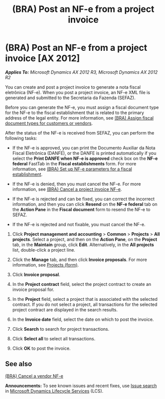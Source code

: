 ﻿---
title: (BRA) Post an NF-e from a project invoice
TOCTitle: (BRA) Post an NF-e from a project invoice
ms:assetid: 21d77e19-7018-4411-a904-607a2605bd44
ms:mtpsurl: https://technet.microsoft.com/en-us/library/JJ933501(v=AX.60)
ms:contentKeyID: 50935114
ms.date: 04/18/2014
mtps_version: v=AX.60
f1_keywords:
- BRA
- Brazil
- Post electronic fiscal document
- Post NF-e
---

# (BRA) Post an NF-e from a project invoice [AX 2012]


_**Applies To:** Microsoft Dynamics AX 2012 R3, Microsoft Dynamics AX 2012 R2_

You can create and post a project invoice to generate a nota fiscal eletrônica (NF-e). When you post a project invoice, an NF-e XML file is generated and submitted to the Secretaria da Fazenda (SEFAZ).

Before you can generate the NF-e, you must assign a fiscal document type for the NF-e to the fiscal establishment that is related to the primary address of the legal entity. For more information, see [(BRA) Assign fiscal document types for customers or vendors](bra-assign-fiscal-document-types-for-customers-or-vendors.md).

After the status of the NF-e is received from SEFAZ, you can perform the following tasks:

  - If the NF-e is approved, you can print the Documento Auxiliar da Nota Fiscal Eletrônica (DANFE), or the DANFE is printed automatically if you select the **Print DANFE when NF-e is approved** check box on the **NF-e federal** FastTab in the **Fiscal establishments** form. For more information, see [(BRA) Set up NF-e parameters for a fiscal establishment](bra-set-up-nf-e-parameters-for-a-fiscal-establishment.md).

  - If the NF-e is denied, then you must cancel the NF-e. For more information, see [(BRA) Cancel a project invoice NF-e](bra-cancel-a-project-invoice-nf-e.md).

  - If the NF-e is rejected and can be fixed, you can correct the incorrect information, and then you can click **Resend** on the **NF-e federal** tab on the **Action Pane** in the **Fiscal document** form to resend the NF-e to SEFAZ.

  - If the NF-e is rejected and not fixable, you must cancel the NF-e.

<!-- end list -->

1.  Click **Project management and accounting** \> **Common** \> **Projects** \> **All projects**. Select a project, and then on the **Action Pane**, on the **Project** tab, in the **Maintain** group, click **Edit**. Alternatively, in the **All projects** list, double-click a project line.

2.  Click the **Manage** tab, and then click **Invoice proposals**. For more information, see [Projects (form)](https://technet.microsoft.com/en-us/library/aa585245\(v=ax.60\)).

3.  Click **Invoice proposal**.

4.  In the **Project contract** field, select the project contract to create an invoice proposal for.

5.  In the **Project** field, select a project that is associated with the selected contract. If you do not select a project, all transactions for the selected project contract are displayed in the search results.

6.  In the **Invoice date** field, select the date on which to post the invoice.

7.  Click **Search** to search for project transactions.

8.  Click **Select all** to select all transactions.

9.  Click **OK** to post the invoice.

## See also

[(BRA) Cancel a vendor NF-e](bra-cancel-a-vendor-nf-e.md)

  
**Announcements:** To see known issues and recent fixes, use [Issue search](http://go.microsoft.com/fwlink/?linkid=389258) in [Microsoft Dynamics Lifecycle Services](http://go.microsoft.com/fwlink/?linkid=306505) (LCS).

